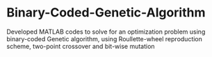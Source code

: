# Binary-Coded-Genetic-Algorithm


Developed MATLAB codes to solve for an optimization problem using
binary-coded Genetic algorithm, using Roullette-wheel reproduction scheme, two-point crossover 
and bit-wise mutation

